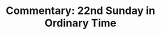 ---
title: "Commentary: 22nd Sunday in Ordinary Time"
layout: reader
description: "Theme: He who humbles himself shall be exalted"
feature_image: posts/commentary-ordinary-time.jpg
category: commentary
published: true
---